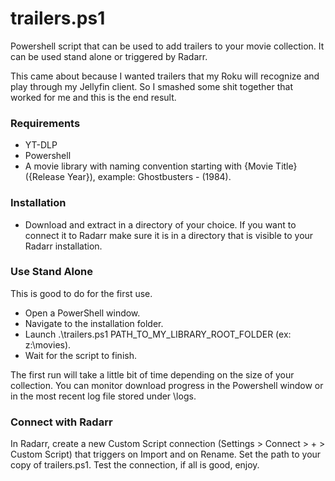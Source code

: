 # trailers.ps1
Powershell script that can be used to add trailers to your movie collection.  It can be used stand alone or triggered by Radarr.

This came about because I wanted trailers that my Roku will recognize and play through my Jellyfin client.  So I smashed some shit together that worked for me and this is the end result.

### Requirements
- YT-DLP
- Powershell
- A movie library with naming convention starting with {Movie Title} ({Release Year}), example: Ghostbusters - (1984).

### Installation
- Download and extract in a directory of your choice.
  If you want to connect it to Radarr make sure it is in a directory that is visible to your Radarr installation.

### Use Stand Alone
This is good to do for the first use.
- Open a PowerShell window.
- Navigate to the installation folder.
- Launch .\trailers.ps1 PATH_TO_MY_LIBRARY_ROOT_FOLDER (ex: z:\movies).
- Wait for the script to finish.

The first run will take a little bit of time depending on the size of your collection.
You can monitor download progress in the Powershell window or in the most recent log file stored under \logs.

### Connect with Radarr
In Radarr, create a new Custom Script connection (Settings > Connect > + > Custom Script) that triggers on Import and on Rename. Set the path to your copy of trailers.ps1.  Test the connection, if all is good, enjoy.
